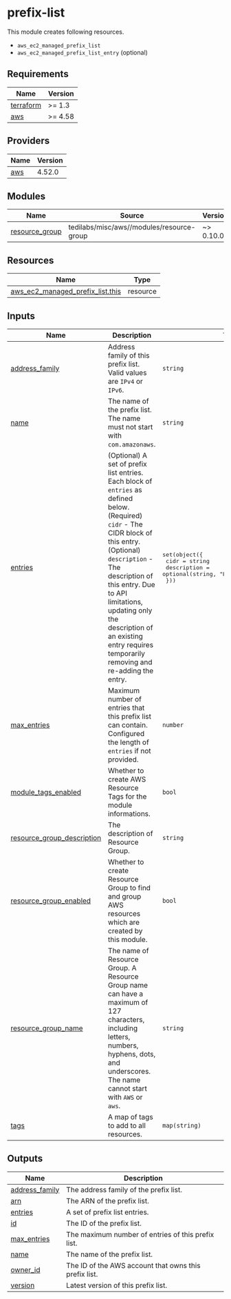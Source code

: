 # prefix-list

This module creates following resources.

- `aws_ec2_managed_prefix_list`
- `aws_ec2_managed_prefix_list_entry` (optional)

<!-- BEGINNING OF PRE-COMMIT-TERRAFORM DOCS HOOK -->
## Requirements

| Name | Version |
|------|---------|
| <a name="requirement_terraform"></a> [terraform](#requirement\_terraform) | >= 1.3 |
| <a name="requirement_aws"></a> [aws](#requirement\_aws) | >= 4.58 |

## Providers

| Name | Version |
|------|---------|
| <a name="provider_aws"></a> [aws](#provider\_aws) | 4.52.0 |

## Modules

| Name | Source | Version |
|------|--------|---------|
| <a name="module_resource_group"></a> [resource\_group](#module\_resource\_group) | tedilabs/misc/aws//modules/resource-group | ~> 0.10.0 |

## Resources

| Name | Type |
|------|------|
| [aws_ec2_managed_prefix_list.this](https://registry.terraform.io/providers/hashicorp/aws/latest/docs/resources/ec2_managed_prefix_list) | resource |

## Inputs

| Name | Description | Type | Default | Required |
|------|-------------|------|---------|:--------:|
| <a name="input_address_family"></a> [address\_family](#input\_address\_family) | Address family of this prefix list. Valid values are `IPv4` or `IPv6`. | `string` | n/a | yes |
| <a name="input_name"></a> [name](#input\_name) | The name of the prefix list. The name must not start with `com.amazonaws`. | `string` | n/a | yes |
| <a name="input_entries"></a> [entries](#input\_entries) | (Optional) A set of prefix list entries. Each block of `entries` as defined below.<br>    (Required) `cidr` - The CIDR block of this entry.<br>    (Optional) `description` - The description of this entry. Due to API limitations, updating only the description of an existing entry requires temporarily removing and re-adding the entry. | <pre>set(object({<br>    cidr        = string<br>    description = optional(string, "Managed by Terraform.")<br>  }))</pre> | `[]` | no |
| <a name="input_max_entries"></a> [max\_entries](#input\_max\_entries) | Maximum number of entries that this prefix list can contain. Configured the length of `entries` if not provided. | `number` | `null` | no |
| <a name="input_module_tags_enabled"></a> [module\_tags\_enabled](#input\_module\_tags\_enabled) | Whether to create AWS Resource Tags for the module informations. | `bool` | `true` | no |
| <a name="input_resource_group_description"></a> [resource\_group\_description](#input\_resource\_group\_description) | The description of Resource Group. | `string` | `"Managed by Terraform."` | no |
| <a name="input_resource_group_enabled"></a> [resource\_group\_enabled](#input\_resource\_group\_enabled) | Whether to create Resource Group to find and group AWS resources which are created by this module. | `bool` | `true` | no |
| <a name="input_resource_group_name"></a> [resource\_group\_name](#input\_resource\_group\_name) | The name of Resource Group. A Resource Group name can have a maximum of 127 characters, including letters, numbers, hyphens, dots, and underscores. The name cannot start with `AWS` or `aws`. | `string` | `""` | no |
| <a name="input_tags"></a> [tags](#input\_tags) | A map of tags to add to all resources. | `map(string)` | `{}` | no |

## Outputs

| Name | Description |
|------|-------------|
| <a name="output_address_family"></a> [address\_family](#output\_address\_family) | The address family of the prefix list. |
| <a name="output_arn"></a> [arn](#output\_arn) | The ARN of the prefix list. |
| <a name="output_entries"></a> [entries](#output\_entries) | A set of prefix list entries. |
| <a name="output_id"></a> [id](#output\_id) | The ID of the prefix list. |
| <a name="output_max_entries"></a> [max\_entries](#output\_max\_entries) | The maximum number of entries of this prefix list. |
| <a name="output_name"></a> [name](#output\_name) | The name of the prefix list. |
| <a name="output_owner_id"></a> [owner\_id](#output\_owner\_id) | The ID of the AWS account that owns this prefix list. |
| <a name="output_version"></a> [version](#output\_version) | Latest version of this prefix list. |
<!-- END OF PRE-COMMIT-TERRAFORM DOCS HOOK -->
